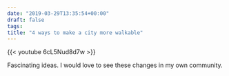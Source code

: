 ```yaml
---
date: "2019-03-29T13:35:54+00:00"
draft: false
tags: 
title: "4 ways to make a city more walkable"
---
```

{{< youtube 6cL5Nud8d7w >}}

Fascinating ideas. I would love to see these changes in my own community.
